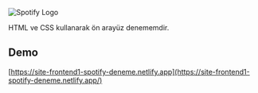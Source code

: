 ![Spotify Logo](/Spotify.png)

HTML ve CSS kullanarak ön arayüz denememdir.
## **Demo**
[https://site-frontend1-spotify-deneme.netlify.app](https://site-frontend1-spotify-deneme.netlify.app/)
